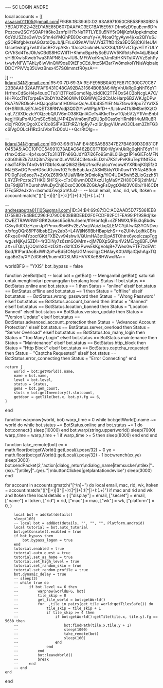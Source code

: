 --- SC LOGIN ANDRE

local accounts = [[
assasin011105@gmail.com|F9:B9:1B:39:6D:D2:93A8971050CBB58F980B8157BDAD1922:42ED1A5E85D607DAAFAC3EC1BA15E957:Dfm6zD9puEem6DfvPczcow2SCYSOAPHt6ko3znfpiIHTxNsTPTLYE6u5NY5rQNjKzfsUppkdmzbz6xYdUSZde3wVcvSfm4eYMGhPE8OckmuYy+Vj\/NoaOfgyAyw4j\/xe2QIYuSJgSORbfgbIvzsAGQatdQpJb\/jLFrLoXl9nAV1oVJYdZTftD42a3EQ58jCK\/I1eUMUscetwkqtg7wUhTxcBF2vpAKk+1DoczOiukmHJoXXS4\/OPZvCTgvHTY7ULYCrVhSd4TeJOh\/sCBdS8HOWiITI+KhmcBgxHySoEUWV5KiRctsFdv4djJBkq4sHl8iXwlsRwebTwa3PAPN8lLw+lU6JMFtWxdKm\/\/JmRdHKNTyIXWVzSphPyt+wfvNFWTAhLy8iwVinQW9oa09tEFbCEdJhtcSM3ar7w8mokoIYNiaWqixaiqDDCYPiVVq35UwzBnsx457SQlmmzfR0ysA==


]]
-- lidarui341@gmail.com|95:90:7D:69:3A:9E:FE95BB0A92FE871C300C70C8723B8AA1:32AAFFAF9431C48CA92BA31664B088A6:WgVhUkRg0qNhT6pY1HrfmxCdSoH4p4xuoCTo31i3TFkdGomdNgJcldClC2TT4OxS4C2bNcgLA7C\/HHPKccTNTxrpeBV2bDYXaZ96QWv11XGWWjE2dCbUoHarp6B2WKJgDPwRsA7N7BOkoFsHQJqojGamflHO9iceQo\/eJDb4S5YIEhNxZGxwS9po7ZYa1X50I+SRllt9JzEYJnQET38RNVcdj3Q0ZtYlwWPjpAfD++\/Llckw411\/8MSm9XztOuqL7ZtlXDcztcY0QzebQ\/UV6mO38KQnlACeTs4KkeTlxwT0\/obV2\/Y1lVmBnbIkegjHXuPo4UCmS0c5lblLj\/4P4ZwVm8mjFzDU3p9Oss9qHRmNH4uMRu8RdiojYRO9rjQgoXCk1Co8SIFVBZFtRZ\/r1gRy7+zI6rJjxgViUnwO3CLem3ZhFG3c6lVgOOLcH1Rz3rJVbnTxD0oU++QcrRtOIg==

-- lidarui341@gmail.com|0B:03:98:B1:AF:E4:8E6A5B8347E27B4609D3D931CF0453A5:ACC10FCC54991C73AEAC6462BC9F71B0:WgVhUkRg0qNhT6pY1HrfmxCdSoH4p4xuoCTo31i3TFn66QJdYB7i26Fo9Sm9L0l6kgz1P1eGlEFoMFNo3bGhBiZk7cUQ3m7Sjvmn0LeVWZ4CifetuxELDzhi7KS1vPvK8uTep11NfE3xnIsdT4FSvT4nGvfrt7Gb1cKuaIQ9i82EM/U1rsdFaplcuYvcpwKYXRbnjKGj5fz0MJEiSwDQPenHD5dJOshw102YcBrEabJaxZASMSklyYOh0uwTY5Nz4B3ohP0l0gFJe8sce7i+ZyXeZ69KkMUaWlMn3rDnioKg/YiO4UDA5wh52LloGzzh51LRYZPrPczte2THK0I5HFSjk+cTzO6iwmODZXxzU1gMa9YZH80OP6j2dhML/DsF9djlBTXDurohbWuDyChj6DxoC30OkZ0GkAgFsQygtXMd3V06b/r1H6CDtl7Fq5B2eJx2n+lasmddZwq3b1AfuQ==
-- local email, mac, rid, wk, ltoken = account:match("([^|]+)|([^|]+):([^|]+):([^|]+):(.+)")


-- andresaputra011105@gmail.com|1D:34:B4:69:87:DC:AD2AAD5D775861EE8D75E8D7E4BBC296:F0790D608BBDEBD2F0FCDF92FC1FEA99:P19SRdj1keCwEZTRAWRWFGRK2ukec65oBAu1oem\/tfrHonfqB+sZFNWXt\/REu3qBbdwC8vytfd0OzHzxnJpYPmxu85v6Fv2EzVscjiWaiztkqQLEMCYjAfwlQ3YCNDvux\/xfcgOQr85PF8lbsbE2yy2ab3+L4WjiN69BbHBapizhS++o2UI4vLojftkCB\/s6Pxqe0+MYzocfGKdFXBZvv94shwl\/\/QUmHA3pt0jpA5TOhtrx6yoplczapTggwgJsNjKyJSZD1+4r3DiNy7z6zmGQ\/Mrn+djM7BXpSGItu4V2ME\/cg6BFJOWaX+uTQLyLjOQmhS0HzD3X+diz1CD2PwwEkKgVolqB+7Weo0wFTF7zdEWtBod\/81PardAoBxIWh2pYwBd5fONyUGMnssIigzCHAIayK0tkWjaICjshAgxTQqgaBe2o\/XYZdG6eH\/huemODSLMUHVVKXeB8HWwcRA==








worldBFG = "YXIS"
bot_bypass = false


function zeeBot(bot)
    -- local bot = getBot()  -- Mengambil getBot() satu kali untuk menghindari pemanggilan berulang
    local Status
    if bot.status == BotStatus.online and bot.status == 1 then
        Status = "online"
    elseif bot.status == BotStatus.offline and bot.status ~= 1 then
        Status = "offline"
    elseif bot.status == BotStatus.wrong_password then
        Status = "Wrong Password"
    elseif bot.status == BotStatus.account_banned then
        Status = "Banned"
    elseif bot.status == BotStatus.location_banned then
        Status = "Location Banned"
    elseif bot.status == BotStatus.version_update then
        Status = "Version Update"
    elseif bot.status == BotStatus.advanced_account_protection then
        Status = "Advanced Account Protection"
    elseif bot.status == BotStatus.server_overload then
        Status = "Server Overload"
    elseif bot.status == BotStatus.too_many_login then
        Status = "Too Many Login"
    elseif bot.status == BotStatus.maintenance then
        Status = "Maintenance"
    elseif bot.status == BotStatus.http_block then
        Status = "Http Block"
    elseif bot.status == BotStatus.captcha_requested then
        Status = "Captcha Requested"
    elseif bot.status == BotStatus.error_connecting then
        Status = "Error Connecting"
    end

    return {
        world = bot:getWorld().name,
        name = bot.name,
        level = bot.level,
        status = Status,
        gems = bot.gem_count,
        slots = bot:getInventory().slotcount,
        getdoor = getTile(bot.x, bot.y).fg == 6,
    }
end

function warpnow(world, bot)
    warp_time = 0
    while bot:getWorld().name ~= world do
        while bot.status ~= BotStatus.online and bot.status ~= 1 do
            bot:connect()
            sleep(10000)
        end
        bot:warp(string.upper(world))
        sleep(7000)
        warp_time = warp_time + 1
        if warp_time >= 5 then
            sleep(8000)
        end
    end
end

function take_remote(bot)
    ex = math.floor(bot:getWorld():getLocal().posx/32) + 0
    ye = math.floor(bot:getWorld():getLocal().posy/32) - 1
    bot:wrench(ex,ye)
    sleep(3000)
    bot:sendPacket(2,"action|dialog_return\ndialog_name|itemsucker\ntilex|"..(ex).."|\ntiley|"..(ye).."|\nbuttonClicked|getplantationdevice")
    sleep(3000)
end



for account in accounts:gmatch("[^\n]+") do
    local email, mac, rid, wk, ltoken = account:match("([^|]+)|([^|]+):([^|]+):([^|]+):(.+)")
    if mac and rid and wk and ltoken then
        local details = {
            ["display"] = email,
            ["secret"] = email,
            ["name"] = ltoken, 
            ["rid"] = rid,
            ["mac"] = mac,
            ["wk"] = wk,
            ["platform"] = 0,
        }

        local bot = addBot(details)
        sleep(100)
        -- local bot = addBot(details, "", "", "", Platform.android)
        local tutorial = bot.auto_tutorial
        bot:getConsole().enabled = true
        if bot_bypass then
            bot.bypass_logon = true
        end
        tutorial.enabled = true
        tutorial.auto_quest = true
        tutorial.set_as_home = true
        tutorial.set_high_level = true
        tutorial.set_random_skin = true
        tutorial.set_random_profile = true
        bot.dynamic_delay = true
        -- sleep(3)
        -- while true do
        --     if bot.level >= 6 then
        --         warpnow(worldBFG, bot)
        --         tile_skip = 0
        --         get_tile_world = bot:getWorld()
        --         for _,tile in pairs(get_tile_world:getTilesSafe()) do
        --             tile_skip = tile_skip + 1
        --             if tile_skip >= 4 then
        --                 if bot:getWorld():getTile(tile.x, tile.y).fg == 5638 then
        --                     bot:findPath(tile.x,tile.y + 1)
        --                     sleep(1000)
        --                     take_remote(bot)
        --                     sleep(100)
        --                 end
        --             end
        --         end
        --         bot:leaveWorld()
        --         break
        --     end
        -- end
    end
end
